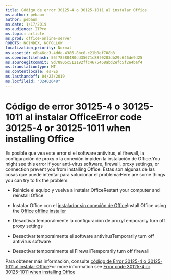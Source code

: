 ```yaml
---
title: Código de error 30125-4 o 30125-1011 al instalar Office
ms.author: pebaum
author: pebaum
ms.date: 1/17/2019
ms.audience: ITPro
ms.topic: article
ms.prod: office-online-server
ROBOTS: NOINDEX, NOFOLLOW
localization_priority: Normal
ms.assetid: e8b46cc3-4dde-4386-8bc0-c21b0ef708b3
ms.openlocfilehash: 56f78580480dd35671c88f0203db29c646de9d25
ms.sourcegitcommit: 9d78905c512192ffc4675468abd2efc5f2e4baf4
ms.translationtype: MT
ms.contentlocale: es-ES
ms.lasthandoff: 04/23/2019
ms.locfileid: "32402648"
---
```

# <a name="error-code-30125-4-or-30125-1011-when-installing-office"></a><span data-ttu-id="04fe5-102">Código de error 30125-4 o 30125-1011 al instalar Office</span><span class="sxs-lookup"><span data-stu-id="04fe5-102">Error code 30125-4 or 30125-1011 when installing Office</span></span>

<span data-ttu-id="04fe5-103">Es posible que vea este error si el software antivirus, el firewall, la configuración de proxy o la conexión impiden la instalación de Office.</span><span class="sxs-lookup"><span data-stu-id="04fe5-103">You might see this error if your anti-virus software, firewall, proxy settings, or connection prevent you from installing Office.</span></span> <span data-ttu-id="04fe5-104">Estas son algunas de las cosas que puede intentar para solucionar el problema:</span><span class="sxs-lookup"><span data-stu-id="04fe5-104">Here are some things you can try to fix the problem:</span></span>
  
- <span data-ttu-id="04fe5-105">ReInicie el equipo y vuelva a instalar Office</span><span class="sxs-lookup"><span data-stu-id="04fe5-105">Restart your computer and reinstall Office</span></span>
    
- <span data-ttu-id="04fe5-106">Instalar Office con el [instalador sin conexión de Office](https://support.office.com/article/f0a85fe7-118f-41cb-a791-d59cef96ad1c?wt.mc_id=Alchemy_ClientDIA)</span><span class="sxs-lookup"><span data-stu-id="04fe5-106">Install Office using the [Office offline installer](https://support.office.com/article/f0a85fe7-118f-41cb-a791-d59cef96ad1c?wt.mc_id=Alchemy_ClientDIA)</span></span>
    
- <span data-ttu-id="04fe5-107">Desactivar temporalmente la configuración de proxy</span><span class="sxs-lookup"><span data-stu-id="04fe5-107">Temporarily turn off proxy settings</span></span>
    
- <span data-ttu-id="04fe5-108">Desactivar temporalmente el software antivirus</span><span class="sxs-lookup"><span data-stu-id="04fe5-108">Temporarily turn off antivirus software</span></span>
    
- <span data-ttu-id="04fe5-109">Desactivar temporalmente el Firewall</span><span class="sxs-lookup"><span data-stu-id="04fe5-109">Temporarily turn off firewall</span></span>
    
<span data-ttu-id="04fe5-110">Para obtener más información, consulte [código de Error 30125-4 o 30125-1011 al instalar Office](https://support.office.com/article/7bfabec6-76be-4cde-880e-819a9c569612?wt.mc_id=Alchemy_ClientDIA)</span><span class="sxs-lookup"><span data-stu-id="04fe5-110">For more information see [Error code 30125-4 or 30125-1011 when installing Office](https://support.office.com/article/7bfabec6-76be-4cde-880e-819a9c569612?wt.mc_id=Alchemy_ClientDIA)</span></span>
  

